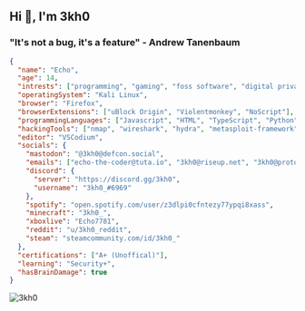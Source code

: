## Hi 👋, I'm 3kh0

### "It's not a bug, it's a feature" - Andrew Tanenbaum

```json
{
  "name": "Echo",
  "age": 14,
  "intrests": ["programming", "gaming", "foss software", "digital privacy"],
  "operatingSystem": "Kali Linux",
  "browser": "Firefox",
  "browserExtensions": ["uBlock Origin", "Violentmonkey", "NoScript"],
  "programmingLanguages": ["Javascript", "HTML", "TypeScript", "Python", "CSS", "Markdown"],
  "hackingTools": ["nmap", "wireshark", "hydra", "metasploit-framework", "aircrack-ng", "john", "burpsuite", "wpscan", "traceroute", "hashcat"],
  "editor": "VSCodium",
  "socials": {
    "mastodon": "@3kh0@defcon.social",
    "emails": ["echo-the-coder@tuta.io", "3kh0@riseup.net", "3kh0@proton.me"],
    "discord": {
      "server": "https://discord.gg/3kh0",
      "username": "3kh0_#6969"
    },
    "spotify": "open.spotify.com/user/z3dlpi0cfntezy77ypqi8xass",
    "minecraft": "3kh0_",
    "xboxlive": "Echo7781",
    "reddit": "u/3kh0_reddit",
    "steam": "steamcommunity.com/id/3kh0_"
  },
  "certifications": ["A+ (Unoffical)"],
  "learning": "Security+",
  "hasBrainDamage": true
}
```
<img src="https://komarev.com/ghpvc/?username=3kh0&label=Amount of eyeballs that saw this &color=001eff&style=flat" alt="3kh0" />
